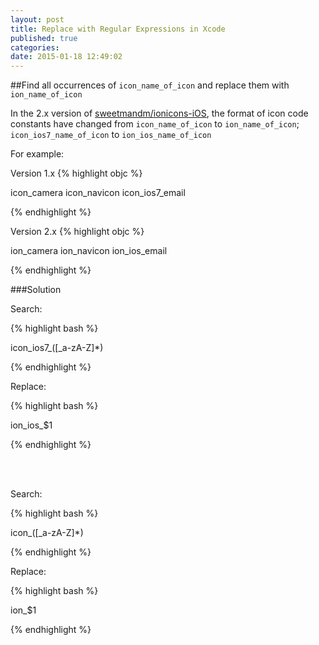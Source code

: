 ```yaml
---
layout: post
title: Replace with Regular Expressions in Xcode
published: true
categories:
date: 2015-01-18 12:49:02
---
```


##Find all occurrences of <code>icon_name_of_icon</code> and replace them with <code>ion_name_of_icon</code>

In the 2.x version of [sweetmandm/ionicons-iOS](https://github.com/sweetmandm/ionicons-iOS), the format of icon code constants have changed from <code>icon_name_of_icon</code> to <code>ion_name_of_icon</code>; <code>icon_ios7_name_of_icon</code> to <code>ion_ios_name_of_icon</code>

For example:

Version 1.x
{% highlight objc %}

icon_camera
icon_navicon
icon_ios7_email

{% endhighlight %}

Version 2.x
{% highlight objc %}

ion_camera
ion_navicon
ion_ios_email

{% endhighlight %}

###Solution

Search:

{% highlight bash %}

icon_ios7_([_a-zA-Z]*)

{% endhighlight %}

Replace:

{% highlight bash %}

ion_ios_$1

{% endhighlight %}

<br><br>

Search:

{% highlight bash %}

icon_([_a-zA-Z]*)

{% endhighlight %}

Replace:

{% highlight bash %}

ion_$1

{% endhighlight %}